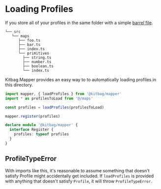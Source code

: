 # Loading Profiles

If you store all of your profiles in the same folder with a simple [barrel file](https://github.com/basarat/typescript-book/blob/master/docs/tips/barrel.md).

```text
└── src
   └── maps
      ├── foo.ts
      ├── bar.ts
      ├── index.ts
      └── primitives
        ├── string.ts
        ├── number.ts
        ├── boolean.ts
        └── index.ts
```

Kitbag Mapper provides an easy way to to automatically loading profiles in this directory.

```ts
import mapper, { loadProfiles } from '@kitbag/mapper'
import * as profilesToLoad from '@/maps'

const profiles = loadProfiles(profilesToLoad)

mapper.register(profiles)

declare module '@kitbag/mapper' {
  interface Register {
    profiles: typeof profiles
  }
}
```

## ProfileTypeError

With imports like this, it's reasonable to assume something that doesn't satisfy Profile might accidentally get included. If `loadProfiles` is provided with anything that doesn't satisfy `Profile`, it will throw `ProfileTypeError`.
